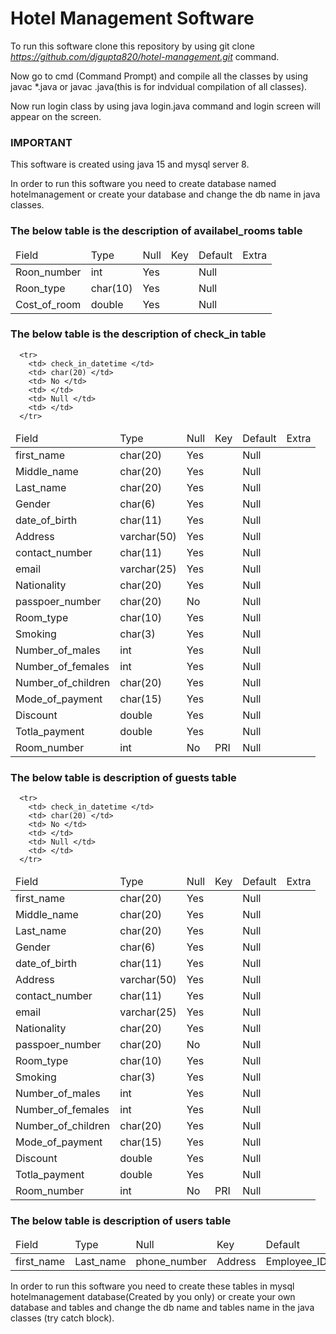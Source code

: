 # Hotel Management Software

To run this software clone this repository by using git clone *https://github.com/djgupta820/hotel-management.git* command.

Now go to cmd (Command Prompt) and compile all the classes by using javac \*.java or javac <filename>.java(this is for indvidual compilation of all classes).

Now run login class by using java login.java command and login screen will appear on the screen.

### IMPORTANT

This software is created using java 15 and mysql server 8.

In order to run this software you need to create database named hotelmanagement or create your database and change the db name in java classes.

### The below table is the description of availabel_rooms table

  <table> 
    <thead> 
      <tr> 
        <td> Field </td>
        <td> Type </td>
        <td> Null </td>
        <td> Key </td>
        <td> Default </td>
        <td> Extra </td>
      </tr>
    </thead>
    <tbody> 
      <tr> 
        <td> Roon_number </td> 
        <td> int </td>
        <td> Yes </td>
        <td> </td>
        <td> Null </td>
        <td> </td>
      </tr>
      <tr> 
        <td> Roon_type </td> 
        <td> char(10) </td>
        <td> Yes </td>
        <td> </td>
        <td> Null </td>
        <td> </td>
      </tr>
      <tr> 
        <td> Cost_of_room </td> 
        <td> double </td>
        <td> Yes </td>
        <td> </td>
        <td> Null </td>
        <td> </td>
      </tr>
    </tbody>
  </table>
 
### The below table is the description of check_in table
 <table> 
    <thead> 
      <tr> 
        <td> Field </td>
        <td> Type </td>
        <td> Null </td>
        <td> Key </td>
        <td> Default </td>
        <td> Extra </td>
      </tr>
    </thead>
    <tbody> 
      <tr> 
        <td> first_name </td> 
        <td> char(20) </td>
        <td> Yes </td>
        <td> </td>
        <td> Null </td>
        <td> </td>
      </tr>
      <tr> 
        <td> Middle_name </td> 
        <td> char(20) </td>
        <td> Yes </td>
        <td> </td>
        <td> Null </td>
        <td> </td>
      </tr>
      <tr> 
        <td> Last_name </td> 
        <td> char(20) </td>
        <td> Yes </td>
        <td> </td>
        <td> Null </td>
        <td> </td>
      </tr>
      <tr> 
        <td> Gender </td> 
        <td> char(6) </td>
        <td> Yes </td>
        <td> </td>
        <td> Null </td>
        <td> </td>
      </tr>
      <tr> 
        <td> date_of_birth </td> 
        <td> char(11) </td>
        <td> Yes </td>
        <td> </td>
        <td> Null </td>
        <td> </td>
      </tr>
      <tr> 
        <td> Address </td> 
        <td> varchar(50) </td>
        <td> Yes </td>
        <td> </td>
        <td> Null </td>
        <td> </td>
      </tr>
      <tr> 
        <td> contact_number </td> 
        <td> char(11) </td>
        <td> Yes </td>
        <td> </td>
        <td> Null </td>
        <td> </td>
      </tr>
      <tr> 
        <td> email </td> 
        <td> varchar(25) </td>
        <td> Yes </td>
        <td> </td>
        <td> Null </td>
        <td> </td>
      </tr>
      <tr> 
        <td> Nationality </td> 
        <td> char(20) </td>
        <td> Yes </td>
        <td> </td>
        <td> Null </td>
        <td> </td>
      </tr>
      <tr> 
        <td> passpoer_number </td> 
        <td> char(20) </td>
        <td> No </td>
        <td> </td>
        <td> Null </td>
        <td> </td>
      </tr>
      <tr> 
        <td> Room_type </td> 
        <td> char(10) </td>
        <td> Yes </td>
        <td> </td>
        <td> Null </td>
        <td> </td>
      </tr>
      <tr> 
        <td> Smoking </td> 
        <td> char(3) </td>
        <td> Yes </td>
        <td> </td>
        <td> Null </td>
        <td> </td>
      </tr>
      <tr> 
        <td> Number_of_males </td> 
        <td> int </td>
        <td> Yes </td>
        <td> </td>
        <td> Null </td>
        <td> </td>
      </tr>
      <tr> 
        <td> Number_of_females </td> 
        <td> int </td>
        <td> Yes </td>
        <td> </td>
        <td> Null </td>
        <td> </td>
      </tr>
      <tr> 
        <td> Number_of_children </td> 
        <td> char(20) </td>
        <td> Yes </td>
        <td> </td>
        <td> Null </td>
        <td> </td>
      </tr>
      <tr> 
        <td> Mode_of_payment </td> 
        <td> char(15) </td>
        <td> Yes </td>
        <td> </td>
        <td> Null </td>
        <td> </td>
      </tr> 
      <tr> 
        <td> Discount </td> 
        <td> double </td>
        <td> Yes </td>
        <td> </td>
        <td> Null </td>
        <td> </td>
      </tr>
      <tr> 
        <td> Totla_payment </td> 
        <td> double </td>
        <td> Yes </td>
        <td> </td>
        <td> Null </td>
        <td> </td>
      </tr>
      <tr> 
        <td> Room_number </td> 
        <td> int </td>
        <td> No </td>
        <td> PRI </td>
        <td> Null </td>
        <td> </td>
      </tr>
      
      <tr> 
        <td> check_in_datetime </td> 
        <td> char(20) </td>
        <td> No </td>
        <td> </td>
        <td> Null </td>
        <td> </td>
      </tr>
   </tbody>
  </table>

### The below table is description of guests table

  <table> 
    <thead> 
      <tr> 
        <td> Field </td>
        <td> Type </td>
        <td> Null </td>
        <td> Key </td>
        <td> Default </td>
        <td> Extra </td>
      </tr>
    </thead>
    <tbody> 
      <tr> 
        <td> first_name </td> 
        <td> char(20) </td>
        <td> Yes </td>
        <td> </td>
        <td> Null </td>
        <td> </td>
      </tr>
      <tr> 
        <td> Middle_name </td> 
        <td> char(20) </td>
        <td> Yes </td>
        <td> </td>
        <td> Null </td>
        <td> </td>
      </tr>
      <tr> 
        <td> Last_name </td> 
        <td> char(20) </td>
        <td> Yes </td>
        <td> </td>
        <td> Null </td>
        <td> </td>
      </tr>
      <tr> 
        <td> Gender </td> 
        <td> char(6) </td>
        <td> Yes </td>
        <td> </td>
        <td> Null </td>
        <td> </td>
      </tr>
      <tr> 
        <td> date_of_birth </td> 
        <td> char(11) </td>
        <td> Yes </td>
        <td> </td>
        <td> Null </td>
        <td> </td>
      </tr>
      <tr> 
        <td> Address </td> 
        <td> varchar(50) </td>
        <td> Yes </td>
        <td> </td>
        <td> Null </td>
        <td> </td>
      </tr>
      <tr> 
        <td> contact_number </td> 
        <td> char(11) </td>
        <td> Yes </td>
        <td> </td>
        <td> Null </td>
        <td> </td>
      </tr>
      <tr> 
        <td> email </td> 
        <td> varchar(25) </td>
        <td> Yes </td>
        <td> </td>
        <td> Null </td>
        <td> </td>
      </tr>
      <tr> 
        <td> Nationality </td> 
        <td> char(20) </td>
        <td> Yes </td>
        <td> </td>
        <td> Null </td>
        <td> </td>
      </tr>
      <tr> 
        <td> passpoer_number </td> 
        <td> char(20) </td>
        <td> No </td>
        <td> </td>
        <td> Null </td>
        <td> </td>
      </tr>
      <tr> 
        <td> Room_type </td> 
        <td> char(10) </td>
        <td> Yes </td>
        <td> </td>
        <td> Null </td>
        <td> </td>
      </tr>
      <tr> 
        <td> Smoking </td> 
        <td> char(3) </td>
        <td> Yes </td>
        <td> </td>
        <td> Null </td>
        <td> </td>
      </tr>
      <tr> 
        <td> Number_of_males </td> 
        <td> int </td>
        <td> Yes </td>
        <td> </td>
        <td> Null </td>
        <td> </td>
      </tr>
      <tr> 
        <td> Number_of_females </td> 
        <td> int </td>
        <td> Yes </td>
        <td> </td>
        <td> Null </td>
        <td> </td>
      </tr>
      <tr> 
        <td> Number_of_children </td> 
        <td> char(20) </td>
        <td> Yes </td>
        <td> </td>
        <td> Null </td>
        <td> </td>
      </tr>
      <tr> 
        <td> Mode_of_payment </td> 
        <td> char(15) </td>
        <td> Yes </td>
        <td> </td>
        <td> Null </td>
        <td> </td>
      </tr> 
      <tr> 
        <td> Discount </td> 
        <td> double </td>
        <td> Yes </td>
        <td> </td>
        <td> Null </td>
        <td> </td>
      </tr>
      <tr> 
        <td> Totla_payment </td> 
        <td> double </td>
        <td> Yes </td>
        <td> </td>
        <td> Null </td>
        <td> </td>
      </tr>
      <tr> 
        <td> Room_number </td> 
        <td> int </td>
        <td> No </td>
        <td> PRI </td>
        <td> Null </td>
        <td> </td>
      </tr>
      
      <tr> 
        <td> check_in_datetime </td> 
        <td> char(20) </td>
        <td> No </td>
        <td> </td>
        <td> Null </td>
        <td> </td>
      </tr>
   </tbody>
  </table>

### The below table is description of users table

  <table> 
    <thead> 
      <tr> 
        <td> Field </td>
        <td> Type </td>
        <td> Null </td>
        <td> Key </td>
        <td> Default </td>
        <td> Extra </td>
      </tr>
    </thead>
    </tbody>
      <tr> 
        <td> first_name </td>
        <td> Last_name </td>
        <td> phone_number </td>
        <td> Address </td>
        <td> Employee_ID </td>
        <td> work_phone_number </td>
        <td> Username </td>
        <td> Password </td>
      </tr>
    </tbody>
 </table>

In order to run this software you need to create these tables in mysql
hotelmanagement database(Created by you only) or create your own database
and tables and change the db name and tables name in the java classes (try catch block).
